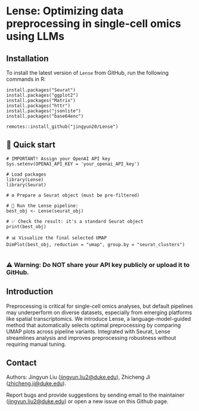 # Lense: Optimizing data preprocessing in single-cell omics using LLMs


## Installation 

To install the latest version of `Lense` from GitHub, run the following commands in R:

```{r eval = FALSE}
install.packages("Seurat")
install.packages("ggplot2")
install.packages("Matrix")
install.packages("httr")
install.packages("jsonlite")
install.packages("base64enc")

remotes::install_github("jingyun20/Lense")
```

##  🚀 Quick start

```{r eval = FALSE}
# IMPORTANT! Assign your OpenAI API key
Sys.setenv(OPENAI_API_KEY = 'your_openai_API_key')

# Load packages
library(Lense)
library(Seurat)

# ⚙️ Prepare a Seurat object (must be pre-filtered)

# 🚀 Run the Lense pipeline:
best_obj <- Lense(seurat_obj)

# ✅ Check the result: it's a standard Seurat object
print(best_obj)

# 📊 Visualize the final selected UMAP
DimPlot(best_obj, reduction = "umap", group.by = "seurat_clusters")


```

### ⚠️ Warning: Do NOT share your API key publicly or upload it to GitHub.

## Introduction
Preprocessing is critical for single-cell omics analyses, but default pipelines may underperform on diverse datasets, especially
from emerging platforms like spatial transcriptomics. We introduce Lense, a language-model-guided method that automatically
selects optimal preprocessing by comparing UMAP plots across pipeline variants. Integrated with Seurat, Lense streamlines
analysis and improves preprocessing robustness without requiring manual tuning.

## Contact

Authors: Jingyun Liu (jingyun.liu2@duke.edu), Zhicheng Ji (zhicheng.ji@duke.edu).

Report bugs and provide suggestions by sending email to the maintainer (jingyun.liu2@duke.edu) or open a new issue on this Github page.


